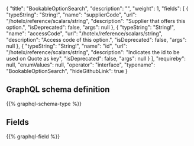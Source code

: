 {
  "title": "BookableOptionSearch",
  "description": "",
  "weight": 1,
  "fields": [
    {
      "typeString": "String!",
      "name": "supplierCode",
      "url": "/hotelx/reference/scalars/string",
      "description": "Supplier that offers this option.",
      "isDeprecated": false,
      "args": null
    },
    {
      "typeString": "String!",
      "name": "accessCode",
      "url": "/hotelx/reference/scalars/string",
      "description": "Access code of this option.",
      "isDeprecated": false,
      "args": null
    },
    {
      "typeString": "String!",
      "name": "id",
      "url": "/hotelx/reference/scalars/string",
      "description": "Indicates the id to be used on Quote as key",
      "isDeprecated": false,
      "args": null
    }
  ],
  "requireby": null,
  "enumValues": null,
  "operator": "interface",
  "typename": "BookableOptionSearch",
  "hideGithubLink": true
}
## GraphQL schema definition

{{% graphql-schema-type %}}

## Fields

{{% graphql-field %}}
